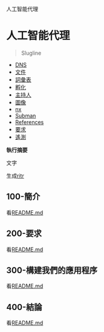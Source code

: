 人工智能代理

# 人工智能代理

> Slugline

-   [DNS](./DNS.md)
-   [文件](./DOCUMENTATION.md)
-   [詞彙表](./GLOSSARY.md)
-   [孵化](./HATCH.md)
-   [主持人](./HOSTS.md)
-   [圖像](./IMAGES.md)
-   [nx](./NX.md)
-   [Subman](./PODMAN.md)
-   [References](./REFERENCES.md)
-   [要求](./REQUIREMENTS.md)
-   [遙測](./TELEMETRY.md)

**執行摘要**

文字

生成[ritr](https://app.rytr.me)

## 100-簡介

看[README.md](./100/README.md)

## 200-要求

看[README.md](./200/README.md)

## 300-構建我們的應用程序

看[README.md](./300/README.md)

## 400-結論

看[README.md](./400/README.md)

